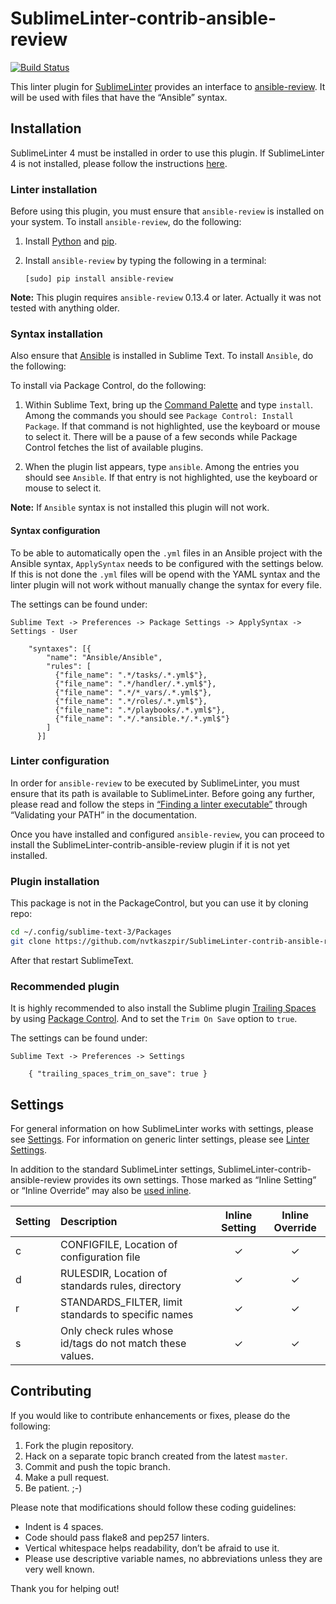 SublimeLinter-contrib-ansible-review
====================================

[![Build Status](https://travis-ci.org/nvtkaszpir/SublimeLinter-contrib-ansible-review.svg?branch=master)](https://travis-ci.org/nvtkaszpir/SublimeLinter-contrib-ansible-review)

This linter plugin for [SublimeLinter][docs] provides an interface to [ansible-review](https://github.com/willthames/ansible-review). It will be used with files that have the “Ansible” syntax.

## Installation
SublimeLinter 4 must be installed in order to use this plugin. If SublimeLinter 4 is not installed, please follow the instructions [here][installation].

### Linter installation
Before using this plugin, you must ensure that `ansible-review` is installed on your system. To install `ansible-review`, do the following:

1. Install [Python](http://python.org/download/) and [pip](http://www.pip-installer.org/en/latest/installing.html).

1. Install `ansible-review` by typing the following in a terminal:
   ```
   [sudo] pip install ansible-review
   ```

**Note:** This plugin requires `ansible-review` 0.13.4 or later.
Actually it was not tested with anything older.

### Syntax installation
Also ensure that [Ansible](https://github.com/clifford-github/sublime-ansible) is installed in Sublime Text. To install `Ansible`, do the following:

To install via Package Control, do the following:

1. Within Sublime Text, bring up the [Command Palette][cmd] and type `install`. Among the commands you should see `Package Control: Install Package`. If that command is not highlighted, use the keyboard or mouse to select it. There will be a pause of a few seconds while Package Control fetches the list of available plugins.

1. When the plugin list appears, type `ansible`. Among the entries you should see `Ansible`. If that entry is not highlighted, use the keyboard or mouse to select it.

**Note:** If `Ansible` syntax is not installed this plugin will not work.

#### Syntax configuration
To be able to automatically open the `.yml` files in an Ansible project with the Ansible syntax, `ApplySyntax` needs to be configured with the settings below. If this is not done the `.yml` files will be opend with the YAML syntax and the linter plugin will not work without manually change the syntax for every file.

The settings can be found under:

```
Sublime Text -> Preferences -> Package Settings -> ApplySyntax -> Settings - User
```

```
    "syntaxes": [{
        "name": "Ansible/Ansible",
        "rules": [
          {"file_name": ".*/tasks/.*.yml$"},
          {"file_name": ".*/handler/.*.yml$"},
          {"file_name": ".*/*_vars/.*.yml$"},
          {"file_name": ".*/roles/.*.yml$"},
          {"file_name": ".*/playbooks/.*.yml$"},
          {"file_name": ".*/.*ansible.*/.*.yml$"}
        ]
      }]
```

### Linter configuration
In order for `ansible-review` to be executed by SublimeLinter, you must ensure that its path is available to SublimeLinter. Before going any further, please read and follow the steps in [“Finding a linter executable”](http://sublimelinter.readthedocs.org/en/latest/troubleshooting.html#finding-a-linter-executable) through “Validating your PATH” in the documentation.

Once you have installed and configured `ansible-review`, you can proceed to install the SublimeLinter-contrib-ansible-review plugin if it is not yet installed.

### Plugin installation

This package is not in the PackageControl, but you can use it by cloning repo:

```bash
cd ~/.config/sublime-text-3/Packages
git clone https://github.com/nvtkaszpir/SublimeLinter-contrib-ansible-review
```

After that restart SublimeText.

### Recommended plugin
It is highly recommended to also install the Sublime plugin [Trailing Spaces](https://github.com/SublimeText/TrailingSpaces) by using [Package Control][pc]. And to set the `Trim On Save` option to `true`.

The settings can be found under:

```
Sublime Text -> Preferences -> Settings
```

```
    { "trailing_spaces_trim_on_save": true }
```

## Settings
For general information on how SublimeLinter works with settings, please see [Settings][settings]. For information on generic linter settings, please see [Linter Settings][linter-settings].

In addition to the standard SublimeLinter settings, SublimeLinter-contrib-ansible-review provides its own settings. Those marked as “Inline Setting” or “Inline Override” may also be [used inline][inline-settings].

|Setting|Description|Inline Setting|Inline Override|
|:------|:----------|:------------:|:-------------:|
|c|CONFIGFILE, Location of configuration file|&#10003;|&#10003;|
|d|RULESDIR, Location of standards rules, directory|&#10003;|&#10003;|
|r|STANDARDS_FILTER, limit standards to specific names|&#10003;|&#10003;|
|s|Only check rules whose id/tags do not match these values.|&#10003;|&#10003;|

## Contributing
If you would like to contribute enhancements or fixes, please do the following:

1. Fork the plugin repository.
1. Hack on a separate topic branch created from the latest `master`.
1. Commit and push the topic branch.
1. Make a pull request.
1. Be patient.  ;-)

Please note that modifications should follow these coding guidelines:

- Indent is 4 spaces.
- Code should pass flake8 and pep257 linters.
- Vertical whitespace helps readability, don’t be afraid to use it.
- Please use descriptive variable names, no abbreviations unless they are very well known.

Thank you for helping out!

[docs]: http://sublimelinter.readthedocs.org
[installation]: http://sublimelinter.readthedocs.org/en/latest/installation.html
[locating-executables]: http://sublimelinter.readthedocs.org/en/latest/usage.html#how-linter-executables-are-located
[pc]: https://sublime.wbond.net/installation
[cmd]: http://docs.sublimetext.info/en/sublime-text-3/extensibility/command_palette.html
[settings]: http://sublimelinter.readthedocs.org/en/latest/settings.html
[linter-settings]: http://sublimelinter.readthedocs.org/en/latest/linter_settings.html
[inline-settings]: http://sublimelinter.readthedocs.org/en/latest/settings.html#inline-settings

